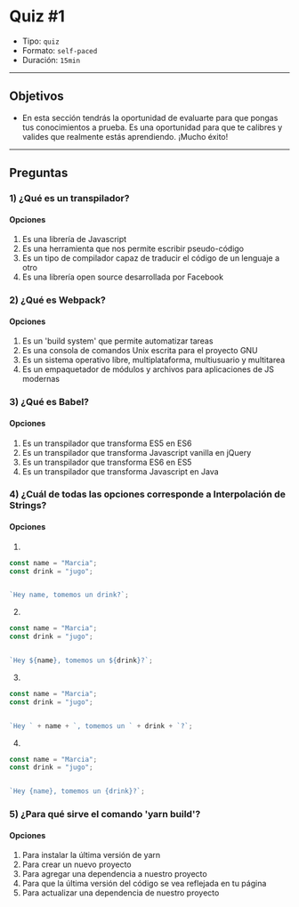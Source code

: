 # Quiz #1

- Tipo: `quiz`
- Formato: `self-paced`
- Duración: `15min`

***

## Objetivos

- En esta sección tendrás la oportunidad de evaluarte para que pongas tus
  conocimientos a prueba. Es una oportunidad para que te calibres y valides que
  realmente estás aprendiendo. ¡Mucho éxito!

***

## Preguntas

### 1) ¿Qué es un transpilador?

#### Opciones

1. Es una librería de Javascript
2. Es una herramienta que nos permite escribir pseudo-código
3. Es un tipo de compilador capaz de traducir el código de un lenguaje a otro
4. Es una librería open source desarrollada por Facebook

<solution style="display:none;">3</solution>

### 2) ¿Qué es Webpack?

#### Opciones

1. Es un 'build system' que permite automatizar tareas
2. Es una consola de comandos Unix escrita para el proyecto GNU
3. Es un sistema operativo libre, multiplataforma, multiusuario y multitarea
4. Es un empaquetador de módulos y archivos para aplicaciones de JS modernas

<solution style="display:none;">4</solution>

### 3) ¿Qué es Babel?

#### Opciones

1. Es un transpilador que transforma ES5 en ES6
2. Es un transpilador que transforma Javascript vanilla en jQuery
3. Es un transpilador que transforma ES6 en ES5
4. Es un transpilador que transforma Javascript en Java

<solution style="display:none;">3</solution>

### 4) ¿Cuál de todas las opciones corresponde a Interpolación de Strings?

#### Opciones

1.

```js
const name = "Marcia";
const drink = "jugo";


`Hey name, tomemos un drink?`;
```

2.

```js
const name = "Marcia";
const drink = "jugo";


`Hey ${name}, tomemos un ${drink}?`;
```

3.

```js
const name = "Marcia";
const drink = "jugo";


`Hey ` + name + `, tomemos un ` + drink + `?`;
```

4.

```js
const name = "Marcia";
const drink = "jugo";


`Hey {name}, tomemos un {drink}?`;
```

<solution style="display:none;">2</solution>

### 5) ¿Para qué sirve el comando 'yarn build'?

#### Opciones

1. Para instalar la última versión de yarn
2. Para crear un nuevo proyecto
3. Para agregar una dependencia a nuestro proyecto
4. Para que la última versión del código se vea reflejada en tu página
5. Para actualizar una dependencia de nuestro proyecto

<solution style="display:none;">4</solution>